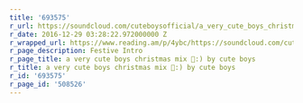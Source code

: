 ```yaml
---
title: '693575'
r_url: https://soundcloud.com/cuteboysofficial/a_very_cute_boys_christmas
r_date: 2016-12-29 03:28:22.972000000 Z
r_wrapped_url: https://www.reading.am/p/4ybc/https://soundcloud.com/cuteboysofficial/a_very_cute_boys_christmas
r_page_description: Festive Intro
r_page_title: a very cute boys christmas mix :) by cute boys
r_title: a very cute boys christmas mix :) by cute boys
r_id: '693575'
r_page_id: '508526'
---
```


